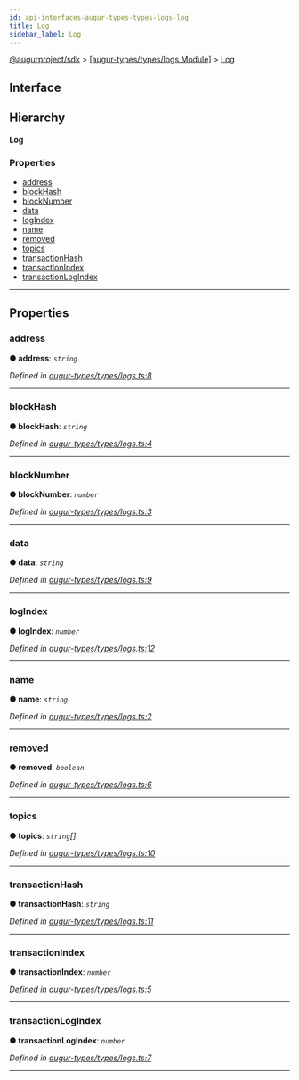 ```yaml
---
id: api-interfaces-augur-types-types-logs-log
title: Log
sidebar_label: Log
---
```


[@augurproject/sdk](api-readme.md) > [[augur-types/types/logs Module]](api-modules-augur-types-types-logs-module.md) > [Log](api-interfaces-augur-types-types-logs-log.md)

## Interface

## Hierarchy

**Log**

### Properties

* [address](api-interfaces-augur-types-types-logs-log.md#address)
* [blockHash](api-interfaces-augur-types-types-logs-log.md#blockhash)
* [blockNumber](api-interfaces-augur-types-types-logs-log.md#blocknumber)
* [data](api-interfaces-augur-types-types-logs-log.md#data)
* [logIndex](api-interfaces-augur-types-types-logs-log.md#logindex)
* [name](api-interfaces-augur-types-types-logs-log.md#name)
* [removed](api-interfaces-augur-types-types-logs-log.md#removed)
* [topics](api-interfaces-augur-types-types-logs-log.md#topics)
* [transactionHash](api-interfaces-augur-types-types-logs-log.md#transactionhash)
* [transactionIndex](api-interfaces-augur-types-types-logs-log.md#transactionindex)
* [transactionLogIndex](api-interfaces-augur-types-types-logs-log.md#transactionlogindex)

---

## Properties

<a id="address"></a>

###  address

**● address**: *`string`*

*Defined in [augur-types/types/logs.ts:8](https://github.com/AugurProject/augur/blob/3727cd4ec9/packages/augur-types/types/logs.ts#L8)*

___
<a id="blockhash"></a>

###  blockHash

**● blockHash**: *`string`*

*Defined in [augur-types/types/logs.ts:4](https://github.com/AugurProject/augur/blob/3727cd4ec9/packages/augur-types/types/logs.ts#L4)*

___
<a id="blocknumber"></a>

###  blockNumber

**● blockNumber**: *`number`*

*Defined in [augur-types/types/logs.ts:3](https://github.com/AugurProject/augur/blob/3727cd4ec9/packages/augur-types/types/logs.ts#L3)*

___
<a id="data"></a>

###  data

**● data**: *`string`*

*Defined in [augur-types/types/logs.ts:9](https://github.com/AugurProject/augur/blob/3727cd4ec9/packages/augur-types/types/logs.ts#L9)*

___
<a id="logindex"></a>

###  logIndex

**● logIndex**: *`number`*

*Defined in [augur-types/types/logs.ts:12](https://github.com/AugurProject/augur/blob/3727cd4ec9/packages/augur-types/types/logs.ts#L12)*

___
<a id="name"></a>

###  name

**● name**: *`string`*

*Defined in [augur-types/types/logs.ts:2](https://github.com/AugurProject/augur/blob/3727cd4ec9/packages/augur-types/types/logs.ts#L2)*

___
<a id="removed"></a>

###  removed

**● removed**: *`boolean`*

*Defined in [augur-types/types/logs.ts:6](https://github.com/AugurProject/augur/blob/3727cd4ec9/packages/augur-types/types/logs.ts#L6)*

___
<a id="topics"></a>

###  topics

**● topics**: *`string`[]*

*Defined in [augur-types/types/logs.ts:10](https://github.com/AugurProject/augur/blob/3727cd4ec9/packages/augur-types/types/logs.ts#L10)*

___
<a id="transactionhash"></a>

###  transactionHash

**● transactionHash**: *`string`*

*Defined in [augur-types/types/logs.ts:11](https://github.com/AugurProject/augur/blob/3727cd4ec9/packages/augur-types/types/logs.ts#L11)*

___
<a id="transactionindex"></a>

###  transactionIndex

**● transactionIndex**: *`number`*

*Defined in [augur-types/types/logs.ts:5](https://github.com/AugurProject/augur/blob/3727cd4ec9/packages/augur-types/types/logs.ts#L5)*

___
<a id="transactionlogindex"></a>

###  transactionLogIndex

**● transactionLogIndex**: *`number`*

*Defined in [augur-types/types/logs.ts:7](https://github.com/AugurProject/augur/blob/3727cd4ec9/packages/augur-types/types/logs.ts#L7)*

___

